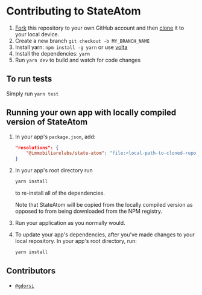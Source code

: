 # Contributing to StateAtom

1. [Fork](https://help.github.com/articles/fork-a-repo/) this repository to your own GitHub account and then [clone](https://help.github.com/articles/cloning-a-repository/) it to your local device.
2. Create a new branch `git checkout -b MY_BRANCH_NAME`
3. Install yarn: `npm install -g yarn` or use [volta](https://volta.sh/)
4. Install the dependencies: `yarn`
5. Run `yarn dev` to build and watch for code changes

## To run tests

Simply run `yarn test`

## Running your own app with locally compiled version of StateAtom

1. In your app's `package.json`, add:

    ```json
    "resolutions": {
        "@immobiliarelabs/state-atom": "file:<local-path-to-cloned-repo>",
    }
    ```

2. In your app's root directory run

    ```sh
    yarn install
    ```

    to re-install all of the dependencies.

    Note that StateAtom will be copied from the locally compiled version as opposed to from being downloaded from the NPM registry.

3. Run your application as you normally would.

4. To update your app's dependencies, after you've made changes to your local repository. In your app's root directory, run:

    ```sh
    yarn install
    ```

## Contributors

-   [`@gdorsi`](https://github.com/gdorsi)
